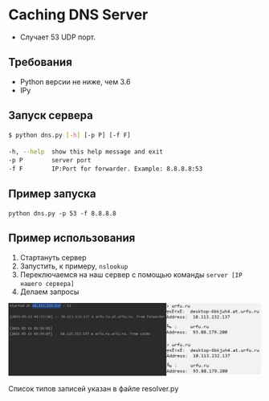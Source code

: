 # Caching DNS Server
* Случает 53 UDP порт.

## Требования
* Python версии не ниже, чем 3.6
* IPy

## Запуск сервера
```sh
$ python dns.py [-h] [-p P] [-f F]

-h, --help  show this help message and exit
-p P        server port
-f F        IP:Port for forwarder. Example: 8.8.8.8:53
```

## Пример запуска
```
python dns.py -p 53 -f 8.8.8.8
```

## Пример использования
1. Стартануть сервер
2. Запустить, к примеру, `nslookup`
3. Переключаемся на наш сервер с помощью команды `server [IP нашего сервера]`
4. Делаем запросы
<img src="example.png">

Список типов записей указан в файле resolver.py

